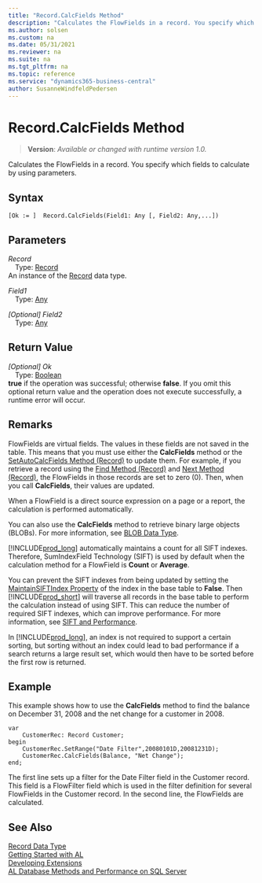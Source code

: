 ```yaml
---
title: "Record.CalcFields Method"
description: "Calculates the FlowFields in a record. You specify which fields to calculate by using parameters."
ms.author: solsen
ms.custom: na
ms.date: 05/31/2021
ms.reviewer: na
ms.suite: na
ms.tgt_pltfrm: na
ms.topic: reference
ms.service: "dynamics365-business-central"
author: SusanneWindfeldPedersen
---
```

[//]: # (START>DO_NOT_EDIT)
[//]: # (IMPORTANT:Do not edit any of the content between here and the END>DO_NOT_EDIT.)
[//]: # (Any modifications should be made in the .xml files in the ModernDev repo.)
# Record.CalcFields Method
> **Version**: _Available or changed with runtime version 1.0._

Calculates the FlowFields in a record. You specify which fields to calculate by using parameters.


## Syntax
```
[Ok := ]  Record.CalcFields(Field1: Any [, Field2: Any,...])
```
## Parameters
*Record*  
&emsp;Type: [Record](record-data-type.md)  
An instance of the [Record](record-data-type.md) data type.  

*Field1*  
&emsp;Type: [Any](../any/any-data-type.md)  
  
*[Optional] Field2*  
&emsp;Type: [Any](../any/any-data-type.md)  
  


## Return Value
*[Optional] Ok*  
&emsp;Type: [Boolean](../boolean/boolean-data-type.md)  
**true** if the operation was successful; otherwise **false**.   If you omit this optional return value and the operation does not execute successfully, a runtime error will occur.  


[//]: # (IMPORTANT: END>DO_NOT_EDIT)

## Remarks

 FlowFields are virtual fields. The values in these fields are not saved in the table. This means that you must use either the **CalcFields** method or the [SetAutoCalcFields Method \(Record\)](record-SetAutoCalcFields-method.md) to update them. For example, if you retrieve a record using the [Find Method \(Record\)](record-Find-method.md) and [Next Method \(Record\)](record-next-method.md), the FlowFields in those records are set to zero \(0\). Then, when you call **CalcFields**, their values are updated.  
  
 When a FlowField is a direct source expression on a page or a report, the calculation is performed automatically.  
  
 You can also use the **CalcFields** method to retrieve binary large objects \(BLOBs\). For more information, see [BLOB Data Type](../blob/BLOB-Data-Type.md).  
  
[!INCLUDE[prod_long](../../includes/prod_long.md)] automatically maintains a count for all SIFT indexes. Therefore, SumIndexField Technology (SIFT) is used by default when the calculation method for a FlowField is **Count** or **Average**.

 You can prevent the SIFT indexes from being updated by setting the [MaintainSIFTIndex Property](../../properties/devenv-maintainsiftindex-property.md) of the index in the base table to **False**. Then [!INCLUDE[prod_short](../../includes/prod_short.md)] will traverse all records in the base table to perform the calculation instead of using SIFT. This can reduce the number of required SIFT indexes, which can improve performance. For more information, see [SIFT and Performance](../../devenv-sift-performance.md).
 
 In [!INCLUDE[prod_long](../../includes/prod_long.md)], an index is not required to support a certain sorting, but sorting without an index could lead to bad performance if a search returns a large result set, which would then have to be sorted before the first row is returned.  
  
## Example  
 This example shows how to use the **CalcFields** method to find the balance on December 31, 2008 and the net change for a customer in 2008.  
  
```al
var
    CustomerRec: Record Customer;
begin
    CustomerRec.SetRange("Date Filter",20080101D,20081231D);  
    CustomerRec.CalcFields(Balance, "Net Change");  
end;
```  
  
The first line sets up a filter for the Date Filter field in the Customer record. This field is a FlowFilter field which is used in the filter definition for several FlowFields in the Customer record. In the second line, the FlowFields are calculated.  

## See Also
[Record Data Type](record-data-type.md)  
[Getting Started with AL](../../devenv-get-started.md)  
[Developing Extensions](../../devenv-dev-overview.md)  
[AL Database Methods and Performance on SQL Server](../../../administration/optimize-sql-al-Database-methods-and-performance-on-server.md)
